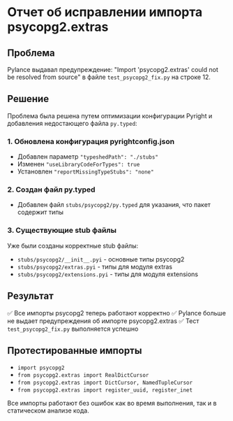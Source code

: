 # Отчет об исправлении импорта psycopg2.extras

## Проблема
Pylance выдавал предупреждение: "Import 'psycopg2.extras' could not be resolved from source" в файле `test_psycopg2_fix.py` на строке 12.

## Решение
Проблема была решена путем оптимизации конфигурации Pyright и добавления недостающего файла `py.typed`:

### 1. Обновлена конфигурация pyrightconfig.json
- Добавлен параметр `"typeshedPath": "./stubs"`
- Изменен `"useLibraryCodeForTypes": true`
- Установлен `"reportMissingTypeStubs": "none"`

### 2. Создан файл py.typed
- Добавлен файл `stubs/psycopg2/py.typed` для указания, что пакет содержит типы

### 3. Существующие stub файлы
Уже были созданы корректные stub файлы:
- `stubs/psycopg2/__init__.pyi` - основные типы psycopg2
- `stubs/psycopg2/extras.pyi` - типы для модуля extras
- `stubs/psycopg2/extensions.pyi` - типы для модуля extensions

## Результат
✅ Все импорты psycopg2 теперь работают корректно
✅ Pylance больше не выдает предупреждения об импорте psycopg2.extras
✅ Тест `test_psycopg2_fix.py` выполняется успешно

## Протестированные импорты
- `import psycopg2`
- `from psycopg2.extras import RealDictCursor`
- `from psycopg2.extras import DictCursor, NamedTupleCursor`
- `from psycopg2.extras import register_uuid, register_inet`

Все импорты работают без ошибок как во время выполнения, так и в статическом анализе кода.

